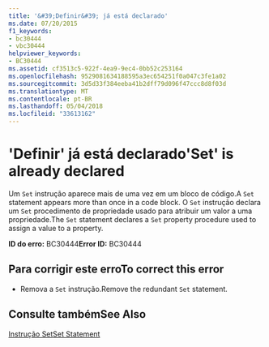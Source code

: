 ```yaml
---
title: '&#39;Definir&#39; já está declarado'
ms.date: 07/20/2015
f1_keywords:
- bc30444
- vbc30444
helpviewer_keywords:
- BC30444
ms.assetid: cf3513c5-922f-4ea9-9ec4-0bb52c253164
ms.openlocfilehash: 9529081634188595a3ec654251f0a047c3fe1a02
ms.sourcegitcommit: 3d5d33f384eeba41b2dff79d096f47ccc8d8f03d
ms.translationtype: MT
ms.contentlocale: pt-BR
ms.lasthandoff: 05/04/2018
ms.locfileid: "33613162"
---
```

# <a name="39set39-is-already-declared"></a><span data-ttu-id="ae5b7-102">&#39;Definir&#39; já está declarado</span><span class="sxs-lookup"><span data-stu-id="ae5b7-102">&#39;Set&#39; is already declared</span></span>
<span data-ttu-id="ae5b7-103">Um `Set` instrução aparece mais de uma vez em um bloco de código.</span><span class="sxs-lookup"><span data-stu-id="ae5b7-103">A `Set` statement appears more than once in a code block.</span></span> <span data-ttu-id="ae5b7-104">O `Set` instrução declara um `Set` procedimento de propriedade usado para atribuir um valor a uma propriedade.</span><span class="sxs-lookup"><span data-stu-id="ae5b7-104">The `Set` statement declares a `Set` property procedure used to assign a value to a property.</span></span>  
  
 <span data-ttu-id="ae5b7-105">**ID do erro:** BC30444</span><span class="sxs-lookup"><span data-stu-id="ae5b7-105">**Error ID:** BC30444</span></span>  
  
## <a name="to-correct-this-error"></a><span data-ttu-id="ae5b7-106">Para corrigir este erro</span><span class="sxs-lookup"><span data-stu-id="ae5b7-106">To correct this error</span></span>  
  
-   <span data-ttu-id="ae5b7-107">Remova a `Set` instrução.</span><span class="sxs-lookup"><span data-stu-id="ae5b7-107">Remove the redundant `Set` statement.</span></span>  
  
## <a name="see-also"></a><span data-ttu-id="ae5b7-108">Consulte também</span><span class="sxs-lookup"><span data-stu-id="ae5b7-108">See Also</span></span>  
 [<span data-ttu-id="ae5b7-109">Instrução Set</span><span class="sxs-lookup"><span data-stu-id="ae5b7-109">Set Statement</span></span>](../../visual-basic/language-reference/statements/set-statement.md)
